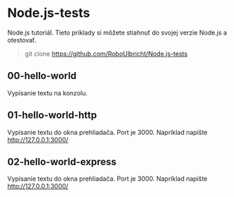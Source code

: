 # Node.js-tests
Node.js tutoriál. Tieto príklady si môžete stiahnuť do svojej verzie Node.js a otestovať.

> git clone https://github.com/RoboUlbricht/Node.js-tests

## 00-hello-world
Vypísanie textu na konzolu.

## 01-hello-world-http
Vypísanie textu do okna prehliadača. Port je 3000. Napríklad napíšte http://127.0.0.1:3000/

## 02-hello-world-express
Vypísanie textu do okna prehliadača. Port je 3000. Napríklad napíšte http://127.0.0.1:3000/
